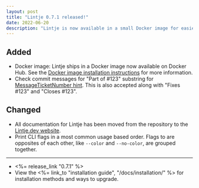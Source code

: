 ```yaml
---
layout: post
title: "Lintje 0.7.1 released!"
date: 2022-06-20
description: "Lintje is now available in a small Docker image for easier portability. This release also contains minor rule improvements."
---
```


## Added

- Docker image: Lintje ships in a Docker image now available on Docker Hub. See the [Docker image installation instructions](/docs/installation/#docker-image) for more information.
- Check commit messages for "Part of #123" substring for [MessageTicketNumber hint](/docs/rules/commit-message#messageticketnumber). This is also accepted along with "Fixes #123" and "Closes #123".

## Changed

- All documentation for Lintje has been moved from the repository to the [Lintje.dev website](/docs/).
- Print CLI flags in a most common usage based order. Flags to are opposites of each other, like `--color` and `--no-color`, are grouped together.

---

- <%= release_link "0.7.1" %>
- View the <%= link_to "installation guide", "/docs/installation/" %> for installation methods and ways to upgrade.
